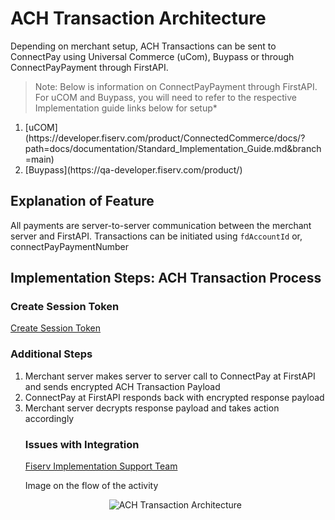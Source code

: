 # ACH Transaction Architecture
Depending on merchant setup, ACH Transactions can be sent to ConnectPay using Universal Commerce (uCom), Buypass or through ConnectPayPayment through FirstAPI.

>Note: Below is information on ConnectPayPayment through FirstAPI. For uCOM and Buypass, you will need to refer to the respective Implementation guide links below for setup*

<ol>
<li>[uCOM](https://developer.fiserv.com/product/ConnectedCommerce/docs/?path=docs/documentation/Standard_Implementation_Guide.md&branch=main)</li>
<li>[Buypass](https://qa-developer.fiserv.com/product/)</li>
</ol>

## Explanation of Feature
All payments are server-to-server communication between the merchant server and FirstAPI. Transactions can be initiated using `fdAccountId` or, connectPayPaymentNumber

## Implementation Steps: ACH Transaction Process
### Create Session Token 

[Create Session Token](https://qa-developer.fiserv.com/product/ConnectPay/api/?type=post&path=/security/createsessiontoken&branch=develop&version=1.0.0)

### Additional Steps
<ol>
  <li>Merchant server makes server to server call to ConnectPay at FirstAPI and sends encrypted ACH Transaction Payload</li>
  <li>ConnectPay at FirstAPI responds back with encrypted response payload</li>
  <li>Merchant server decrypts response payload and takes action accordingly</li>

### Issues with Integration
[Fiserv Implementation Support Team](mailto:DL-GBL-VASDelivery@fiserv.com)
<p>Image on the flow of the activity</p>
<center><img src="https://raw.githubusercontent.com/Fiserv/connect-pay/develop/assets/images/ACH Transaction Arch.png" alt="ACH Transaction Architecture" class="center"></center>
